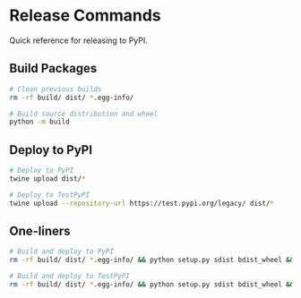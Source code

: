# Release Commands

Quick reference for releasing to PyPI.

## Build Packages

```bash
# Clean previous builds
rm -rf build/ dist/ *.egg-info/

# Build source distribution and wheel
python -m build
```

## Deploy to PyPI

```bash
# Deploy to PyPI
twine upload dist/*

# Deploy to TestPyPI
twine upload --repository-url https://test.pypi.org/legacy/ dist/*
```

## One-liners

```bash
# Build and deploy to PyPI
rm -rf build/ dist/ *.egg-info/ && python setup.py sdist bdist_wheel && twine upload dist/*

# Build and deploy to TestPyPI
rm -rf build/ dist/ *.egg-info/ && python setup.py sdist bdist_wheel && twine upload --repository-url https://test.pypi.org/legacy/ dist/*
```
